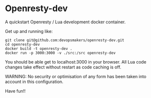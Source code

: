 # Openresty-dev
A quickstart Openresty / Lua development docker container.

Get up and running like:

```
git clone git@github.com:devopsmakers/openresty-dev.git
cd openresty-dev
docker build -t openresty-dev .
docker run -p 3000:3000 -v ./src:/src openresty-dev
```

You should be able get to localhost:3000 in your browser. All Lua code changes
take effect without restart as code caching is off.

WARNING: No security or optimisation of any form has been taken into account in
this configuration.

Have fun!!
